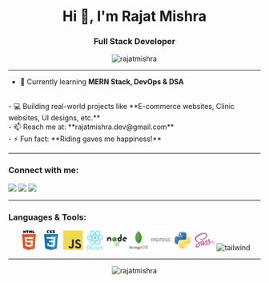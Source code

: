 <h1 align="center">Hi 👋, I'm Rajat Mishra</h1>

<h3 align="center">Full Stack Developer</h3>

<p align="center">
  <img src="https://komarev.com/ghpvc/?username=rajatmishra&label=Profile%20views&color=0e75b6&style=flat" alt="rajatmishra" />
</p>

---

- 🌱 Currently learning **MERN Stack, DevOps & DSA**
<br>
- 💻 Building real-world projects like **E-commerce websites, Clinic websites, UI designs, etc.**
<br>
- 📫 Reach me at: **rajatmishra.dev@gmail.com**
<br>
- ⚡ Fun fact: **Riding gaves me happiness!**

---

<h3 align="left">Connect with me:</h3>

<p align="left">
<a href="https://twitter.com/rajatcodes_" target="blank"><img src="https://img.shields.io/badge/Twitter-1DA1F2?style=for-the-badge&logo=twitter&logoColor=white" /></a>
<a href="https://www.linkedin.com/in/rajat2458/" target="blank"><img src="https://img.shields.io/badge/LinkedIn-0A66C2?style=for-the-badge&logo=linkedin&logoColor=white" /></a>
<a href="https://instagram.com/rajat_2458" target="blank"><img src="https://img.shields.io/badge/Instagram-E4405F?style=for-the-badge&logo=instagram&logoColor=white" /></a>
</p>

---

<h3 align="left">Languages & Tools:</h3>

<p align="center">
  <img src="https://raw.githubusercontent.com/devicons/devicon/master/icons/html5/html5-original-wordmark.svg" alt="html5" width="40" height="40"/>
  <img src="https://raw.githubusercontent.com/devicons/devicon/master/icons/css3/css3-original-wordmark.svg" alt="css3" width="40" height="40"/>
  <img src="https://raw.githubusercontent.com/devicons/devicon/master/icons/javascript/javascript-original.svg" alt="javascript" width="40" height="40"/>
  <img src="https://raw.githubusercontent.com/devicons/devicon/master/icons/react/react-original-wordmark.svg" alt="react" width="40" height="40"/>
  <img src="https://raw.githubusercontent.com/devicons/devicon/master/icons/nodejs/nodejs-original-wordmark.svg" alt="nodejs" width="40" height="40"/>
  <img src="https://raw.githubusercontent.com/devicons/devicon/master/icons/mongodb/mongodb-original-wordmark.svg" alt="mongodb" width="40" height="40"/>
  <img src="https://raw.githubusercontent.com/devicons/devicon/master/icons/express/express-original-wordmark.svg" alt="express" width="40" height="40"/>
  <img src="https://raw.githubusercontent.com/devicons/devicon/master/icons/python/python-original.svg" alt="python" width="40" height="40"/>
  <img src="https://raw.githubusercontent.com/devicons/devicon/master/icons/sass/sass-original.svg" alt="sass" width="40" height="40"/>
  <img src="https://www.vectorlogo.zone/logos/tailwindcss/tailwindcss-icon.svg" alt="tailwind" width="40" height="40"/>
 
</p>

---

<p align="center">
  <img src="https://github-readme-stats.vercel.app/api?username=rajatmishra&show_icons=true&theme=radical" alt="rajatmishra" />
</p>
